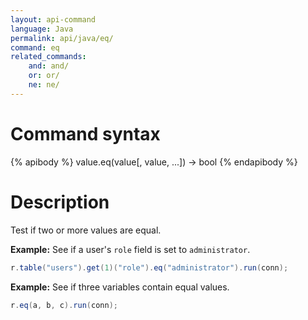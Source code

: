 ```yaml
---
layout: api-command
language: Java
permalink: api/java/eq/
command: eq
related_commands:
    and: and/
    or: or/
    ne: ne/
---
```


# Command syntax #

{% apibody %}
value.eq(value[, value, ...]) &rarr; bool
{% endapibody %}

# Description #

Test if two or more values are equal.

__Example:__ See if a user's `role` field is set to `administrator`. 

```java
r.table("users").get(1)("role").eq("administrator").run(conn);
```

__Example:__ See if three variables contain equal values.

```java
r.eq(a, b, c).run(conn);
```
